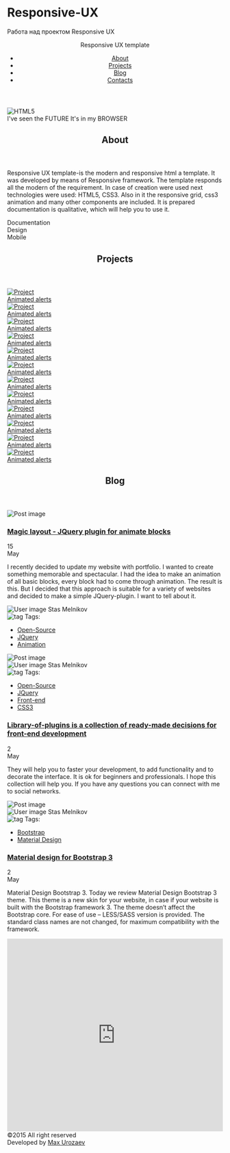 # Responsive-UX
Работа над проектом Responsive UX
<!DOCTYPE html>
<html lang="en">
<head>
    <meta charset="utf-8">
    <title>Responsive UX</title>
    <link href="https://fonts.googleapis.com/css?family=Roboto:300,400,700" rel="stylesheet">
    <link rel="stylesheet" href="css/style.css">
	<link rel="shortcut icon" href="images/favicon.ico" type="image/x-icon">
</head>
<body>
    <header class="header">
	    <div class="container clear">
	        <div class="container__logo">   
			    <span class="logo__top">Responsive UX</span>
			    <span class="logo__bottom">template</span>
		    </div>
		    <nav class="container__menu">
				<ul class="menu">
				    <li class="menu__item">
					   <a href="#" class="link">About</a>
				    </li>
					<li class="menu__item">
					   <a href="#" class="link">Projects</a>
				    </li>
					<li class="menu__item">
					   <a href="#" class="link">Blog</a>
				    </li>
					<li class="menu__item">
					   <a href="#" class="link">Contacts</a>
				    </li>
			    </ul>
		    </nav>
		</div>
	</header>
	<div class="banner">
	    <div class="banner__container">
	        <img class="banner__logo" src="images/html5.png" alt="HTML5">
		    <div class="banner__slogan">
		        <span class="slogan__first">I've seen the FUTURE</span>
			    <span class="slogan__second">It's in my BROWSER</span>
		    </div>
		</div>
	</div>
	<section class="section about">
	    <div class="container">
		    <header class="section__header">
			    <h2 class="title section__title">About</h2>
			</header>
			<div class="section__content clear">
			    <div class="content__about">
			        <p class="content__text">Responsive UX template-is the modern and responsive html a template. It was developed by means of Responsive framework. The template responds all the modern of the requirement. In case of creation were used next technologies were used: HTML5, CSS3. Also in it the responsive grid, css3 animation and many other components are included. It is prepared documentation is qualitative, which will help you to use it.
				    </p>
			    </div>
			    <div class="content__status">
				    <div class="status__doc">
					    <span class="status__name">Documentation</span>
						<div class="status__shape">
						    <div class="status status__level1"></div>
						</div>
					</div>
					<div class="status__design">
					    <span class="status__name">Design</span>
						<div class="status__shape">
						    <div class="status status__level2"></div>
						</div>
					</div>
					<div class="status__mobile">
					    <span class="status__name">Mobile</span>
						<div class="status__shape">
						    <div class="status status__level3"></div>
						</div>
					</div>
			    </div>
			</div>
		</div>
	</section>
	<section class="section projects">
	    <div class="container">
		    <header class="section__header">
			    <h2 class="title section__title">Projects</h2>
			</header>
		    <div class="section__content">
			  <div class="section__box">
				<a class="project" href="#">
				<img class="project__image" src="images/notebook7.png" alt="Project">
				<div class="project__insert">
				    <span class="lable project__lable">Animated alerts</span>
				</div>
				</a>
			    <a class="project" href="#">
			    <img class="project__image" src="images/notebook7.png" alt="Project">
				<div class="project__insert">
				    <span class="lable project__lable">Animated alerts</span>
				</div>
				</a>
			    <a class="project" href="#">
			    <img class="project__image" src="images/notebook7.png" alt="Project">
				<div class="project__insert">
				    <span class="lable project__lable">Animated alerts</span>
				</div>
				</a>
			    <a class="project" href="#">
			    <img class="project__image" src="images/notebook7.png" alt="Project">
				<div class="project__insert">
				    <span class="lable project__lable">Animated alerts</span>
				</div>
				</a>
			    <a class="project" href="#">
			    <img class="project__image" src="images/notebook7.png" alt="Project">
				<div class="project__insert">
				    <span class="lable project__lable">Animated alerts</span>
				</div>
				</a>
			    <a class="project" href="#">
			    <img class="project__image" src="images/notebook7.png" alt="Project">
				<div class="project__insert">
				    <span class="lable project__lable">Animated alerts</span>
				</div>
				</a>
			    <a class="project" href="#">
			    <img class="project__image" src="images/notebook7.png" alt="Project">
				<div class="project__insert">
				    <span class="lable project__lable">Animated alerts</span>
				</div>
				</a>
			    <a class="project" href="#">
			    <img class="project__image" src="images/notebook7.png" alt="Project">
				<div class="project__insert">
				    <span class="lable project__lable">Animated alerts</span>
				</div>
				</a>
			    <a class="project" href="#">
			    <img class="project__image" src="images/notebook7.png" alt="Project">
				<div class="project__insert">
				    <span class="lable project__lable">Animated alerts</span>
				</div>
				</a>
			    <a class="project" href="#">
			    <img class="project__image" src="images/notebook7.png" alt="Project">
				<div class="project__insert">
				    <span class="lable project__lable">Animated alerts</span>
				</div>
				</a>
			    <a class="project" href="#">
			    <img class="project__image" src="images/notebook7.png" alt="Project">
				<div class="project__insert">
				    <span class="lable project__lable">Animated alerts</span>
				</div>
				</a>
			    <a class="project" href="#">
			    <img class="project__image" src="images/notebook7.png" alt="Project">
				<div class="project__insert">
				    <span class="lable project__lable">Animated alerts</span>
				</div>
				</a>
			  </div>
			</div>
		</div>
	</section>
	<section class="section blog">
	    <div class="container">
		    <header class="section__header">
			    <h2 class="title section__title">Blog</h2>
			</header>
			<div class="section__content">
			    <div class="section__column clear">
			        <div class="column__major">
				        <img class="column__image" src="images/blog1.png" alt="Post image">
						<h3 class="title title__major">
						    <a class="link" href="#">Magic layout - JQuery plugin for animate blocks</a></h3>
				        <div class="column__container">
						    <div class="column__date">
							    <div class="column__day">
								    <span class="day">15</span>
								</div>
								<div class="column__month">
								    <span class="month">May</span>
								</div>
							</div>
							<div class="column__news">
							    <p class="content__text">I recently decided to update my website with portfolio. I wanted to create something memorable and spectacular. I had the idea to make an animation of all basic blocks, every block had to come through animation. The result is this. But I decided that this approach is suitable for a variety of websites and decided to make a simple JQuery-plugin. I want to tell about it.</p>
							    <div class="news__author">
								    <img class="user" src="images/author.png" alt="User image">
									<span class="author__name">Stas Melnikov</span>
								</div>
								<div class="news__tags">
								    <img class="tag__image" src="images/tag.png" alt="tag">
									<span class="tag__text">Tags:</span>
									<ul class="tag__names">
									    <li class="tags">
										    <a class="tag__link" href="#">Open-Source</a>
										</li>
										<li class="tags">
										    <a class="tag__link" href="#">JQuery</a>
										</li>
										<li class="tags">
										    <a class="tag__link" href="#">Animation</a>
										</li>
									</ul>
								</div>
							</div>
						</div>
				    </div>
				    <div class="column__second">
					    <img class="column__image" src="images/blog2.png" alt="Post image">
						<div class="column__access">    
							<div class="news__author">
							    <img class="user" src="images/author.png" alt="User image">
							    <span class="author__name">Stas Melnikov</span>
						    </div>
							<div class="news__tags">
								<img class="tag__image" src="images/tag.png" alt="tag">
								<span class="tag__text">Tags:</span>
								<ul class="tag__names">
									<li class="tags">
										<a class="tag__link1" href="#">Open-Source</a>
									</li>
									<li class="tags">
										<a class="tag__link1" href="#">JQuery</a>
									</li>
									<li class="tags">
										<a class="tag__link1" href="#">Front-end</a>
									</li>
									<li class="tags">
										<a class="tag__link1" href="#">CSS3</a>
									</li>
								</ul>
							</div>
						</div>
						<h3 class="title column__title">
						    <a class="link" href="#">Library-of-plugins is a collection of ready-made decisions for front-end development</a></h3>
				        <div class="column__container">
						    <div class="column__date-sec">
							    <div class="column__day-sec">
								    <span class="day-sec">2</span>
								</div>
								<div class="column__month-sec">
								    <span class="month-sec">May</span>
								</div>
							</div>
							<div class="column__text">
							    <p class="text">They will help you to faster your development, to add functionality and to decorate the interface. It is ok for beginners and professionals. I hope this collection will help you. If you have any questions you can connect with me to social networks.</p>
							</div>
						</div>
				    </div>
				    <div class="column__last">
					    <img class="column__image" src="images/blog3.png" alt="Post image">
						<div class="column__access">    
							<div class="news__author">
							    <img class="user" src="images/author.png" alt="User image">
							    <span class="author__name">Stas Melnikov</span>
						    </div>
							<div class="news__tags">
								<img class="tag__image" src="images/tag.png" alt="tag">
								<span class="tag__text">Tags:</span>
								<ul class="tag__names">
									<li class="tags">
										<a class="tag__link" href="#">Bootstrap</a>
									</li>
									<li class="tags">
										<a class="tag__link" href="#">Material Design</a>
									</li>
								</ul>
							</div>
						</div>
						<h3 class="title column__title">
						    <a class="link" href="#">Material design for Bootstrap 3</a></h3>
				        <div class="column__container">
						    <div class="column__date-sec">
							    <div class="column__day-sec">
								    <span class="day-sec">2</span>
								</div>
								<div class="column__month-sec">
								    <span class="month-sec">May</span>
								</div>
							</div>
							<div class="column__text">
							    <p class="text">Material Design Bootstrap 3. Today we review Material Design Bootstrap 3 theme. This theme is a new skin for your website, in case if your website is built with the Bootstrap framework 3. The theme doesn’t affect the Bootstrap core. For ease of use – LESS/SASS version is provided. The standard class names are not changed, for maximum compatibility with the framework.</p>
							</div>
						</div>
				    </div>
				</div>
			</div>
		</div>
	</section>
	<div class="map">
	    <iframe src="https://www.google.com/maps/embed?pb=!1m18!1m12!1m3!1d3223.5346239687533!2d-115.170799485202!3d36.10483088009773!2m3!1f0!2f0!3f0!3m2!1i1024!2i768!4f13.1!3m3!1m2!1s0x80c8c434dc0266b3%3A0x3b887bf8970b3467!2sMGM+Grand+Garden+Arena!5e0!3m2!1sru!2sru!4v1490889558757" width="100%" height="450" frameborder="0" style="border:0" allowfullscreen></iframe>
	</div>
	<footer class="footer"> 
	    <div class="container footer__container clear">
		    <div class="element__left">
			    <span class="element__text">©2015 All right reserved</span>
			</div>
			<div class="element__right">
			    <span class="element__developer">Developed by</span>
					<a class="link link__developer" href="#">Max Urozaev</a>
			</div>
		</div>
	</footer>
</body>